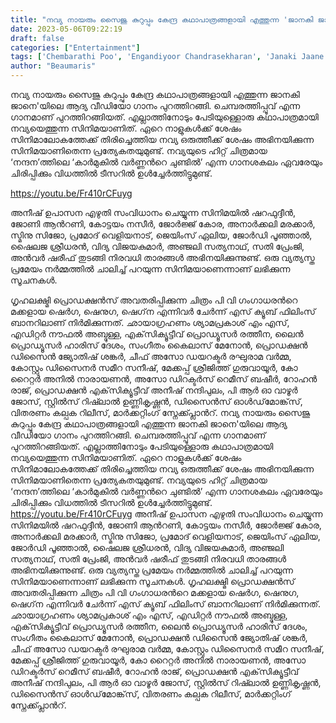 ```yaml
---
title: "നവ്യ നായരും സൈജു കുറുപ്പും കേന്ദ്ര കഥാപാത്രങ്ങളായി എത്തുന്ന 'ജാനകി ജാനെ'യിലെ ആദ്യ വീഡിയോ ഗാനം പുറത്തിറങ്ങി"
date: 2023-05-06T09:22:19
draft: false
categories: ["Entertainment"]
tags: ['Chembarathi Poo', 'Engandiyoor Chandrasekharan', 'Janaki Jaane', 'Kailas', 'Maduvanthi Narayan', 'VIDEO SONG']
author: "Beaumaris"
---
```


നവ്യ നായരും സൈജു കുറുപ്പും കേന്ദ്ര കഥാപാത്രങ്ങളായി എത്തുന്ന ജാനകി ജാനെ'യിലെ ആദ്യ വീഡിയോ ഗാനം പുറത്തിറങ്ങി. ചെമ്പരത്തിപ്പൂവ് എന്ന ഗാനമാണ് പുറത്തിറങ്ങിയത്. എല്ലാത്തിനോടും പേടിയുള്ളൊരു കഥാപാത്രമായി നവ്യയെത്തുന്ന സിനിമയാണിത്. ഏറെ നാളുകൾക്ക് ശേഷം സിനിമാലോകത്തേക്ക് തിരിച്ചെത്തിയ നവ്യ ഒരുത്തീക്ക് ശേഷം അഭിനയിക്കുന്ന സിനിമയാണിതെന്ന പ്രത്യേകതയുമുണ്ട്. നവ്യയുടെ ഹിറ്റ് ചിത്രമായ ‘നന്ദന’ത്തിലെ ‘കാ‍ർമുകിൽ വർണ്ണന്‍റെ ചുണ്ടിൽ’ എന്ന ഗാനശകലം ഏവരേയും ചിരിപ്പിക്കും വിധത്തിൽ ടീസറിൽ ഉൾച്ചേർത്തിട്ടുമുണ്ട്.

https://youtu.be/Fr410rCFuyg

അനീഷ് ഉപാസന എഴുതി സംവിധാനം ചെയ്യുന്ന സിനിമയില്‍ ഷറഫുദ്ദീന്‍, ജോണി ആന്‍റണി, കോട്ടയം നസീര്‍, ജോര്‍ജ്ജ് കോര, അനാര്‍ക്കലി മരക്കാര്‍, സ്മിനു സിജോ, പ്രമോദ് വെളിയനാട്, ജെയിംസ് ഏലിയ, ജോര്‍ഡി പൂഞ്ഞാൽ, ഷൈലജ ശ്രീധരൻ, വിദ്യ വിജയകുമാര്‍, അഞ്ജലി സത്യനാഥ്, സതി പ്രേംജി, അൻവർ ഷരീഫ് തുടങ്ങി നിരവധി താരങ്ങൾ അഭിനയിക്കുന്നുണ്ട്. ഒരു വ്യത്യസ്ത പ്രമേയം നര്‍മ്മത്തില്‍ ചാലിച്ച് പറയുന്ന സിനിമയാണെന്നാണ് ലഭിക്കുന്ന സൂചനകൾ.

ഗൃഹലക്ഷ്മി പ്രൊഡക്ഷന്‍സ് അവതരിപ്പിക്കുന്ന ചിത്രം പി വി ഗംഗാധരന്‍റെ മക്കളായ ഷെര്‍ഗ, ഷെനുഗ, ഷെഗ്‌ന എന്നിവര്‍ ചേര്‍ന്ന് എസ് ക്യൂബ് ഫിലിംസ് ബാനറിലാണ് നിര്‍മിക്കുന്നത്. ഛായാഗ്രഹണം ശ്യാമപ്രകാശ് എം എസ്, എഡിറ്റര്‍ നൗഫല്‍ അബ്ദുള്ള, എക്‌സിക്യൂട്ടീവ് പ്രൊഡ്യൂസര്‍ രത്തീന, ലൈന്‍ പ്രൊഡ്യൂസര്‍ ഹാരിസ് ദേശം, സംഗീതം കൈലാസ് മേനോൻ, പ്രൊഡക്ഷന്‍ ഡിസൈന്‍ ജ്യോതിഷ് ശങ്കര്‍, ചീഫ് അസോ ഡയറക്ടര്‍ രഘുരാമ വര്‍മ്മ, കോസ്റ്റും ഡിസൈനർ സമീറ സനീഷ്, മേക്കപ്പ് ശ്രീജിത്ത് ഗുരുവായൂര്‍, കോ റൈറ്റര്‍ അനില്‍ നാരായണന്‍, അസോ ഡിറക്ടര്‍സ് റെമീസ് ബഷീര്‍, റോഹന്‍ രാജ്, പ്രൊഡക്ഷന്‍ എക്‌സിക്യൂട്ടീവ് അനീഷ് നന്ദിപുലം, പി ആര്‍ ഓ വാഴൂര്‍ ജോസ്, സ്റ്റില്‍സ് റിഷ്‍ലാല്‍ ഉണ്ണികൃഷ്ണന്‍, ഡിസൈന്‍സ് ഓള്‍ഡ്‌മോങ്ക്‌സ്, വിതരണം കല്പക റിലീസ്, മാര്‍ക്കറ്റിംഗ് സ്നേക്ക്പ്ലാന്‍റ്.
നവ്യ നായരും സൈജു കുറുപ്പും കേന്ദ്ര കഥാപാത്രങ്ങളായി എത്തുന്ന ജാനകി ജാനെ'യിലെ ആദ്യ വീഡിയോ ഗാനം പുറത്തിറങ്ങി. ചെമ്പരത്തിപ്പൂവ് എന്ന ഗാനമാണ് പുറത്തിറങ്ങിയത്. എല്ലാത്തിനോടും പേടിയുള്ളൊരു കഥാപാത്രമായി നവ്യയെത്തുന്ന സിനിമയാണിത്. ഏറെ നാളുകൾക്ക് ശേഷം സിനിമാലോകത്തേക്ക് തിരിച്ചെത്തിയ നവ്യ ഒരുത്തീക്ക് ശേഷം അഭിനയിക്കുന്ന സിനിമയാണിതെന്ന പ്രത്യേകതയുമുണ്ട്. നവ്യയുടെ ഹിറ്റ് ചിത്രമായ ‘നന്ദന’ത്തിലെ ‘കാ‍ർമുകിൽ വർണ്ണന്‍റെ ചുണ്ടിൽ’ എന്ന ഗാനശകലം ഏവരേയും ചിരിപ്പിക്കും വിധത്തിൽ ടീസറിൽ ഉൾച്ചേർത്തിട്ടുമുണ്ട്. https://youtu.be/Fr410rCFuyg അനീഷ് ഉപാസന എഴുതി സംവിധാനം ചെയ്യുന്ന സിനിമയില്‍ ഷറഫുദ്ദീന്‍, ജോണി ആന്‍റണി, കോട്ടയം നസീര്‍, ജോര്‍ജ്ജ് കോര, അനാര്‍ക്കലി മരക്കാര്‍, സ്മിനു സിജോ, പ്രമോദ് വെളിയനാട്, ജെയിംസ് ഏലിയ, ജോര്‍ഡി പൂഞ്ഞാൽ, ഷൈലജ ശ്രീധരൻ, വിദ്യ വിജയകുമാര്‍, അഞ്ജലി സത്യനാഥ്, സതി പ്രേംജി, അൻവർ ഷരീഫ് തുടങ്ങി നിരവധി താരങ്ങൾ അഭിനയിക്കുന്നുണ്ട്. ഒരു വ്യത്യസ്ത പ്രമേയം നര്‍മ്മത്തില്‍ ചാലിച്ച് പറയുന്ന സിനിമയാണെന്നാണ് ലഭിക്കുന്ന സൂചനകൾ. ഗൃഹലക്ഷ്മി പ്രൊഡക്ഷന്‍സ് അവതരിപ്പിക്കുന്ന ചിത്രം പി വി ഗംഗാധരന്‍റെ മക്കളായ ഷെര്‍ഗ, ഷെനുഗ, ഷെഗ്‌ന എന്നിവര്‍ ചേര്‍ന്ന് എസ് ക്യൂബ് ഫിലിംസ് ബാനറിലാണ് നിര്‍മിക്കുന്നത്. ഛായാഗ്രഹണം ശ്യാമപ്രകാശ് എം എസ്, എഡിറ്റര്‍ നൗഫല്‍ അബ്ദുള്ള, എക്‌സിക്യൂട്ടീവ് പ്രൊഡ്യൂസര്‍ രത്തീന, ലൈന്‍ പ്രൊഡ്യൂസര്‍ ഹാരിസ് ദേശം, സംഗീതം കൈലാസ് മേനോൻ, പ്രൊഡക്ഷന്‍ ഡിസൈന്‍ ജ്യോതിഷ് ശങ്കര്‍, ചീഫ് അസോ ഡയറക്ടര്‍ രഘുരാമ വര്‍മ്മ, കോസ്റ്റും ഡിസൈനർ സമീറ സനീഷ്, മേക്കപ്പ് ശ്രീജിത്ത് ഗുരുവായൂര്‍, കോ റൈറ്റര്‍ അനില്‍ നാരായണന്‍, അസോ ഡിറക്ടര്‍സ് റെമീസ് ബഷീര്‍, റോഹന്‍ രാജ്, പ്രൊഡക്ഷന്‍ എക്‌സിക്യൂട്ടീവ് അനീഷ് നന്ദിപുലം, പി ആര്‍ ഓ വാഴൂര്‍ ജോസ്, സ്റ്റില്‍സ് റിഷ്‍ലാല്‍ ഉണ്ണികൃഷ്ണന്‍, ഡിസൈന്‍സ് ഓള്‍ഡ്‌മോങ്ക്‌സ്, വിതരണം കല്പക റിലീസ്, മാര്‍ക്കറ്റിംഗ് സ്നേക്ക്പ്ലാന്‍റ്.
